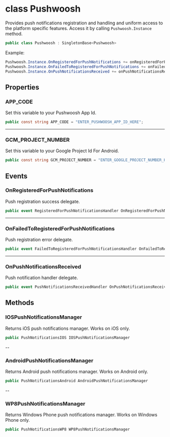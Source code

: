 # class Pushwoosh #

Provides push notifications registration and handling and uniform access to the platform specific features.
Access it by calling `Pushwoosh.Instance` method.

```csharp
public class Pushwoosh : SingletonBase<Pushwoosh>
```

Example:
```csharp
Pushwoosh.Instance.OnRegisteredForPushNotifications += onRegisteredForPushNotifications;
Pushwoosh.Instance.OnFailedToRegisteredForPushNotifications += onFailedToRegisteredForPushNotifications;
Pushwoosh.Instance.OnPushNotificationsReceived += onPushNotificationsReceived;
```

## Properties

### APP_CODE

Set this variable to your Pushwoosh App Id.

```csharp
public const string APP_CODE = "ENTER_PUSHWOOSH_APP_ID_HERE";
```

---
### GCM_PROJECT_NUMBER

Set this variable to your Google Project Id For Android.

```csharp
public const string GCM_PROJECT_NUMBER = "ENTER_GOOGLE_PROJECT_NUMBER_HERE";
```

## Events

### OnRegisteredForPushNotifications

Push registration success delegate.

```csharp
public event RegisteredForPushNotificationsHandler OnRegisteredForPushNotifications = delegate {};
```

---
### OnFailedToRegisteredForPushNotifications

Push registration error delegate.

```csharp
public event FailedToRegisteredForPushNotificationsHandler OnFailedToRegisteredForPushNotifications = delegate {};
```

---
### OnPushNotificationsReceived

Push notification handler delegate.

```csharp
public event PushNotificationsReceivedHandler OnPushNotificationsReceived = delegate {};
```

## Methods

### IOSPushNotificationsManager

Returns iOS push notifications manager. Works on iOS only.

```csharp
public PushNotificationsIOS IOSPushNotificationsManager
```

--
### AndroidPushNotificationsManager

Returns Android push notifications manager. Works on Android only.

```csharp
public PushNotificationsAndroid AndroidPushNotificationsManager
```

--
### WP8PushNotificationsManager

Returns Windows Phone push notifications manager. Works on Windows Phone only.

```csharp
public PushNotificationsWP8 WP8PushNotificationsManager
```
